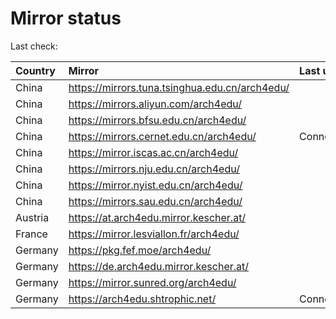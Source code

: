 <script src="./time.js"></script>
# Mirror status
Last check: <script type="text/javascript">localize(1757788119.038);</script>

|Country|Mirror|Last update|
|:------|:-----|:----------|
|China|https://mirrors.tuna.tsinghua.edu.cn/arch4edu/|<script type="text/javascript">localize(1757745783);</script>|
|China|https://mirrors.aliyun.com/arch4edu/|<script type="text/javascript">localize(1757745783);</script>|
|China|https://mirrors.bfsu.edu.cn/arch4edu/|<script type="text/javascript">localize(1757745783);</script>|
|China|https://mirrors.cernet.edu.cn/arch4edu/|ConnectionError|
|China|https://mirror.iscas.ac.cn/arch4edu/|<script type="text/javascript">localize(1757745783);</script>|
|China|https://mirrors.nju.edu.cn/arch4edu/|<script type="text/javascript">localize(1757702264);</script>|
|China|https://mirror.nyist.edu.cn/arch4edu/|<script type="text/javascript">localize(1757745783);</script>|
|China|https://mirrors.sau.edu.cn/arch4edu/|<script type="text/javascript">localize(1756795646);</script>|
|Austria|https://at.arch4edu.mirror.kescher.at/|<script type="text/javascript">localize(1756104457);</script>|
|France|https://mirror.lesviallon.fr/arch4edu/|<script type="text/javascript">localize(1756709288);</script>|
|Germany|https://pkg.fef.moe/arch4edu/|<script type="text/javascript">localize(1756104457);</script>|
|Germany|https://de.arch4edu.mirror.kescher.at/|<script type="text/javascript">localize(1756104457);</script>|
|Germany|https://mirror.sunred.org/arch4edu/|<script type="text/javascript">localize(1757745783);</script>|
|Germany|https://arch4edu.shtrophic.net/|ConnectionError|

<script src="./tablefilter/tablefilter.js"></script>
<script src="./table.js"></script>